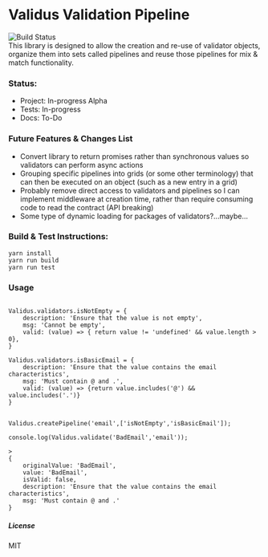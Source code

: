 # Validus Validation Pipeline
![Build Status](https://circleci.com/gh/richraid21/validus.svg?style=shield)    
This library is designed to allow the creation and re-use of validator objects, organize them into sets called pipelines and reuse those pipelines for mix & match functionality.

### Status:
* Project: In-progress Alpha    
* Tests: In-progress    
* Docs: To-Do     

### Future Features & Changes List
* Convert library to return promises rather than synchronous values so validators can perform async actions
* Grouping specific pipelines into grids (or some other terminology) that can then be executed on an object (such as a new entry in a grid)
* Probably remove direct access to validators and pipelines so I can implement middleware at creation time, rather than require consuming code to read the contract (API breaking)
* Some type of dynamic loading for packages of validators?...maybe...

### Build & Test Instructions:

```
yarn install
yarn run build
yarn run test
```

### Usage
```

Validus.validators.isNotEmpty = {
	description: 'Ensure that the value is not empty',
	msg: 'Cannot be empty',
	valid: (value) => { return value != 'undefined' && value.length > 0},
}

Validus.validators.isBasicEmail = {
	description: 'Ensure that the value contains the email characteristics',
	msg: 'Must contain @ and .',
	valid: (value) => {return value.includes('@') && value.includes('.')}
}


Validus.createPipeline('email',['isNotEmpty','isBasicEmail']);

console.log(Validus.validate('BadEmail','email'));

>
{
    originalValue: 'BadEmail',
	value: 'BadEmail',
	isValid: false,
	description: 'Ensure that the value contains the email characteristics',
	msg: 'Must contain @ and .'
}
```



##### License
MIT